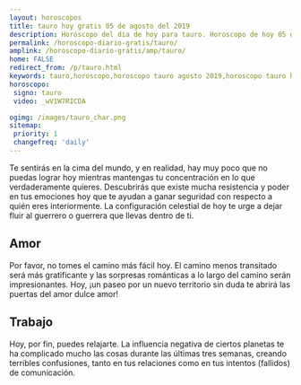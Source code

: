 ```yaml
---
layout: horoscopos
title: tauro hoy gratis 05 de agosto del 2019 
description: Horóscopo del dia de hoy para tauro. Horoscopo de hoy 05 de agosto del 2019. Las predicciones de amor, trabajo, vida personal gratis.
permalink: /horoscopo-diario-gratis/tauro/
amplink: /horoscopo-diario-gratis/amp/tauro/
home: FALSE
redirect_from: /p/tauro.html
keywords: tauro,horoscopo,horoscopo tauro agosto 2019,horoscopo tauro hoy,tarot tauro agosto 2019,horoscopo tauro,tarot tauro hoy,horoscopo de hoy,horoscopo diario,tarot del amor,horoscopo de hoy tauro,horoscopo diario del tarot, Horoscopo de hoy tauro 05 de agosto del 2019,horóscopo del día,signos zodiacales 2019, el horoscopo de hoy
horoscopo:
 signo: tauro
 video: _wV1W7RICDA

ogimg: /images/tauro_char.png
sitemap:
 priority: 1
 changefreq: 'daily'
---
```



Te sentirás en la cima del mundo, y en realidad, hay muy poco que no puedas lograr hoy mientras mantengas tu concentración en lo que verdaderamente quieres. Descubrirás que existe mucha resistencia y poder en tus emociones hoy que te ayudan a ganar seguridad con respecto a quién eres interiormente. La configuración celestial de hoy te urge a dejar fluir al guerrero o guerrera que llevas dentro de ti.

## Amor

Por favor, no tomes el camino más fácil hoy. El camino menos transitado será más gratificante y las sorpresas románticas a lo largo del camino serán impresionantes. Hoy, ¡un paseo por un nuevo territorio sin duda te abrirá las puertas del amor dulce amor!

## Trabajo

Hoy, por fin, puedes relajarte. La influencia negativa de ciertos planetas te ha complicado mucho las cosas durante las últimas tres semanas, creando terribles confusiones, tanto en tus relaciones como en tus intentos (fallidos) de comunicación.